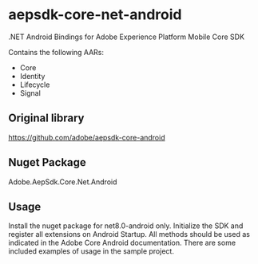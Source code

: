 # aepsdk-core-net-android
.NET Android Bindings for Adobe Experience Platform Mobile Core SDK

Contains the following AARs:
- Core
- Identity
- Lifecycle
- Signal

## Original library
https://github.com/adobe/aepsdk-core-android

## Nuget Package
Adobe.AepSdk.Core.Net.Android

## Usage
Install the nuget package for net8.0-android only. Initialize the SDK and register all extensions on Android Startup. All methods should be used as indicated in the Adobe Core Android documentation. There are some included examples of usage in the sample project.
